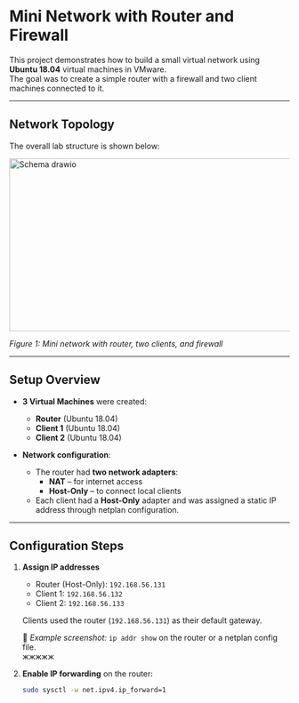 # Mini Network with Router and Firewall

This project demonstrates how to build a small virtual network using **Ubuntu 18.04** virtual machines in VMware.  
The goal was to create a simple router with a firewall and two client machines connected to it.  

---

## Network Topology

The overall lab structure is shown below:  

<img width="791" height="311" alt="Schema drawio" src="https://github.com/user-attachments/assets/8f41a556-66f1-45c2-8226-f806e0ca7865" />


*Figure 1: Mini network with router, two clients, and firewall*

---

## Setup Overview

- **3 Virtual Machines** were created:
  - **Router** (Ubuntu 18.04)
  - **Client 1** (Ubuntu 18.04)
  - **Client 2** (Ubuntu 18.04)

- **Network configuration**:
  - The router had **two network adapters**:
    - **NAT** – for internet access
    - **Host-Only** – to connect local clients
  - Each client had a **Host-Only** adapter and was assigned a static IP address through netplan configuration.

---

## Configuration Steps

1. **Assign IP addresses**  
   - Router (Host-Only): `192.168.56.131`  
   - Client 1: `192.168.56.132`  
   - Client 2: `192.168.56.133`  

   Clients used the router (`192.168.56.131`) as their default gateway.

   📸 *Example screenshot:* `ip addr show` on the router or a netplan config file.  
   жжжжж

2. **Enable IP forwarding** on the router:  
   ```bash
   sudo sysctl -w net.ipv4.ip_forward=1
